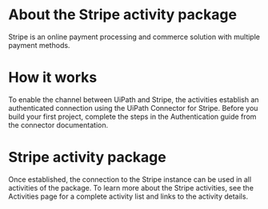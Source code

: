 ﻿# About the Stripe activity package

Stripe is an online payment processing and commerce solution with multiple payment methods.

# How it works

To enable the channel between UiPath and Stripe, the activities establish an authenticated connection using the UiPath Connector for Stripe. Before you build your first project, complete the steps in the Authentication guide from the connector documentation.

# Stripe activity package

Once established, the connection to the Stripe instance can be used in all activities of the package. To learn more about the Stripe activities, see the Activities page for a complete activity list and links to the activity details.
